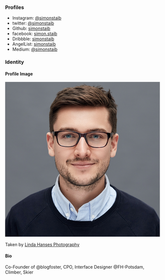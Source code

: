 ### Profiles

* Instagram: [@simonstaib](https://www.instagram.com/simonstaib/)
* twitter: [@simonstaib](https://twitter.com/simonstaib)
* Github: [simonstaib](https://github.com/simonstaib)
* facebook: [simon.staib](https://www.facebook.com/simon.staib)
* Dribbble: [simonstaib](https://dribbble.com/simonstaib)
* AngelList: [simonstaib](https://angel.co/simon-staib)
* Medium: [@simonstaib](https://medium.com/@simonstaib)


### Identity 

#### Profile Image

![Simon Staib](2107_03_simon_staib.jpg)

Taken by [Linda Hanses Photography](https://www.facebook.com/pg/lindahansesphotography/)

#### Bio

Co-Founder of @blogfoster, CPO, Interface Designer @FH-Potsdam, Climber, Skier
